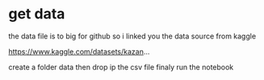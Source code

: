 # get data 

the data file is to big for github so i linked you the data source from kaggle 

https://www.kaggle.com/datasets/kazan...


create a folder data 
then drop ip the csv file 
finaly run the notebook 
